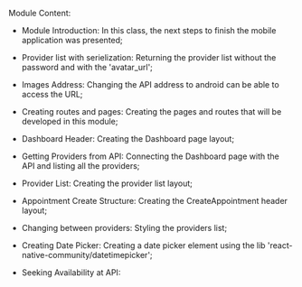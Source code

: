 Module Content:

- Module Introduction: In this class, the next steps to finish the mobile application was presented;

- Provider list with serielization: Returning the provider list without the password and with the 'avatar_url';

- Images Address: Changing the API address to android can be able to access the URL;

- Creating routes and pages: Creating the pages and routes that will be developed in this module;

- Dashboard Header: Creating the Dashboard page layout;

- Getting Providers from API: Connecting the Dashboard page with the API and listing all the providers;

- Provider List: Creating the provider list layout;

- Appointment Create Structure: Creating the CreateAppointment header layout;

- Changing between providers: Styling the providers list;

- Creating Date Picker: Creating a date picker element using the lib 'react-native-community/datetimepicker';

- Seeking Availability at API:

